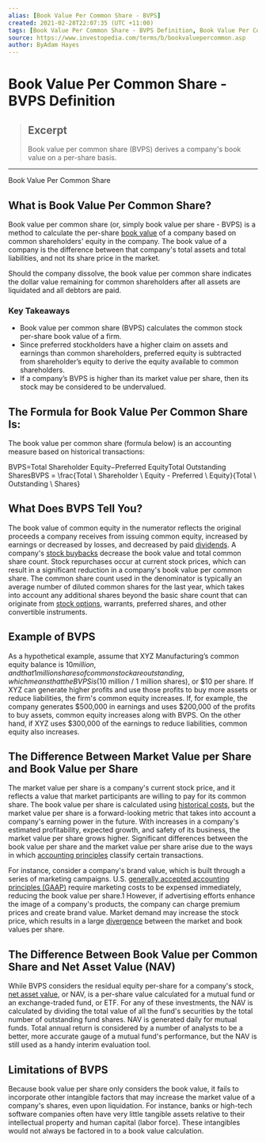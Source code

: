 ```yaml
---
alias: [Book Value Per Common Share - BVPS]
created: 2021-02-28T22:07:35 (UTC +11:00)
tags: [Book Value Per Common Share - BVPS Definition, Book Value Per Common Share]
source: https://www.investopedia.com/terms/b/bookvaluepercommon.asp
author: ByAdam Hayes
---
```


# Book Value Per Common Share - BVPS Definition

> ## Excerpt
> Book value per common share (BVPS) derives a company's book value on a per-share basis.

---

Book Value Per Common Share
## What is Book Value Per Common Share?

Book value per common share (or, simply book value per share - BVPS) is a method to calculate the per-share [book value](https://www.investopedia.com/terms/b/bookvalue.asp) of a company based on common shareholders' equity in the company. The book value of a company is the difference between that company's total assets and total liabilities, and not its share price in the market.

Should the company dissolve, the book value per common share indicates the dollar value remaining for common shareholders after all assets are liquidated and all debtors are paid.

### Key Takeaways

-   Book value per common share (BVPS) calculates the common stock per-share book value of a firm.
-   Since preferred stockholders have a higher claim on assets and earnings than common shareholders, preferred equity is subtracted from shareholder’s equity to derive the equity available to common shareholders.
-   If a company’s BVPS is higher than its market value per share, then its stock may be considered to be undervalued.

## The Formula for Book Value Per Common Share Is:

The book value per common share (formula below) is an accounting measure based on historical transactions:

BVPS\=Total Shareholder Equity−Preferred EquityTotal Outstanding SharesBVPS = \\frac{Total \\ Shareholder \\ Equity - Preferred \\ Equity}{Total \\ Outstanding \\ Shares}

## What Does BVPS Tell You?

The book value of common equity in the numerator reflects the original proceeds a company receives from issuing common equity, increased by earnings or decreased by losses, and decreased by paid [dividends](https://www.investopedia.com/terms/d/dividend.asp). A company's [stock buybacks](https://www.investopedia.com/articles/02/041702.asp) decrease the book value and total common share count. Stock repurchases occur at current stock prices, which can result in a significant reduction in a company's book value per common share. The common share count used in the denominator is typically an average number of diluted common shares for the last year, which takes into account any additional shares beyond the basic share count that can originate from [stock options](https://www.investopedia.com/terms/s/stockoption.asp), warrants, preferred shares, and other convertible instruments.

## Example of BVPS

As a hypothetical example, assume that XYZ Manufacturing’s common equity balance is $10 million, and that 1 million shares of common stock are outstanding, which means that the BVPS is ($10 million / 1 million shares), or $10 per share. If XYZ can generate higher profits and use those profits to buy more assets or reduce liabilities, the firm's common equity increases. If, for example, the company generates $500,000 in earnings and uses $200,000 of the profits to buy assets, common equity increases along with BVPS. On the other hand, if XYZ uses $300,000 of the earnings to reduce liabilities, common equity also increases.

## The Difference Between Market Value per Share and Book Value per Share

The market value per share is a company's current stock price, and it reflects a value that market participants are willing to pay for its common share. The book value per share is calculated using [historical costs](https://www.investopedia.com/terms/h/historical-cost.asp), but the market value per share is a forward-looking metric that takes into account a company's earning power in the future. With increases in a company's estimated profitability, expected growth, and safety of its business, the market value per share grows higher. Significant differences between the book value per share and the market value per share arise due to the ways in which [accounting principles](https://www.investopedia.com/terms/a/accounting-principles.asp) classify certain transactions.

For instance, consider a company's brand value, which is built through a series of marketing campaigns. U.S. [generally accepted accounting principles (GAAP)](https://www.investopedia.com/terms/g/gaap.asp) require marketing costs to be expensed immediately, reducing the book value per share.1 However, if advertising efforts enhance the image of a company's products, the company can charge premium prices and create brand value. Market demand may increase the stock price, which results in a large [divergence](https://www.investopedia.com/terms/d/divergence.asp) between the market and book values per share.

## The Difference Between Book Value per Common Share and Net Asset Value (NAV)

While BVPS considers the residual equity per-share for a company's stock, [net asset value](https://www.investopedia.com/terms/n/nav.asp), or NAV, is a per-share value calculated for a mutual fund or an exchange-traded fund, or ETF. For any of these investments, the NAV is calculated by dividing the total value of all the fund's securities by the total number of outstanding fund shares. NAV is generated daily for mutual funds. Total annual return is considered by a number of analysts to be a better, more accurate gauge of a mutual fund's performance, but the NAV is still used as a handy interim evaluation tool.

## Limitations of BVPS

Because book value per share only considers the book value, it fails to incorporate other intangible factors that may increase the market value of a company's shares, even upon liquidation. For instance, banks or high-tech software companies often have very little tangible assets relative to their intellectual property and human capital (labor force). These intangibles would not always be factored in to a book value calculation.
